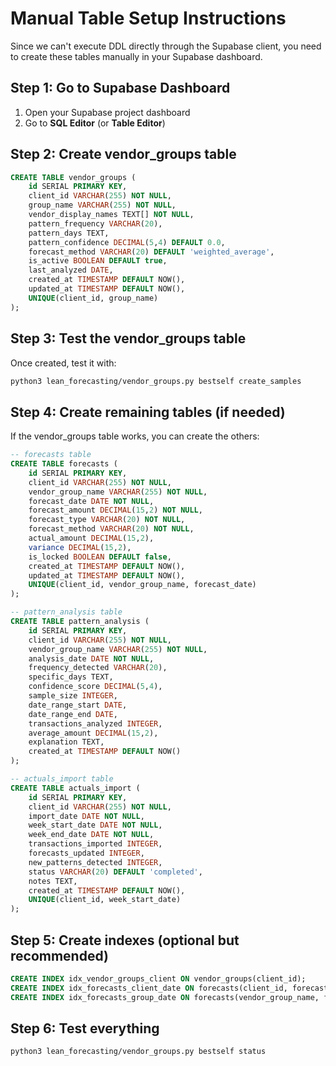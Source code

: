 # Manual Table Setup Instructions

Since we can't execute DDL directly through the Supabase client, you need to create these tables manually in your Supabase dashboard.

## Step 1: Go to Supabase Dashboard
1. Open your Supabase project dashboard
2. Go to **SQL Editor** (or **Table Editor**)

## Step 2: Create vendor_groups table

```sql
CREATE TABLE vendor_groups (
    id SERIAL PRIMARY KEY,
    client_id VARCHAR(255) NOT NULL,
    group_name VARCHAR(255) NOT NULL,
    vendor_display_names TEXT[] NOT NULL,
    pattern_frequency VARCHAR(20),
    pattern_days TEXT,
    pattern_confidence DECIMAL(5,4) DEFAULT 0.0,
    forecast_method VARCHAR(20) DEFAULT 'weighted_average',
    is_active BOOLEAN DEFAULT true,
    last_analyzed DATE,
    created_at TIMESTAMP DEFAULT NOW(),
    updated_at TIMESTAMP DEFAULT NOW(),
    UNIQUE(client_id, group_name)
);
```

## Step 3: Test the vendor_groups table

Once created, test it with:

```bash
python3 lean_forecasting/vendor_groups.py bestself create_samples
```

## Step 4: Create remaining tables (if needed)

If the vendor_groups table works, you can create the others:

```sql
-- forecasts table
CREATE TABLE forecasts (
    id SERIAL PRIMARY KEY,
    client_id VARCHAR(255) NOT NULL,
    vendor_group_name VARCHAR(255) NOT NULL,
    forecast_date DATE NOT NULL,
    forecast_amount DECIMAL(15,2) NOT NULL,
    forecast_type VARCHAR(20) NOT NULL,
    forecast_method VARCHAR(20) NOT NULL,
    actual_amount DECIMAL(15,2),
    variance DECIMAL(15,2),
    is_locked BOOLEAN DEFAULT false,
    created_at TIMESTAMP DEFAULT NOW(),
    updated_at TIMESTAMP DEFAULT NOW(),
    UNIQUE(client_id, vendor_group_name, forecast_date)
);

-- pattern_analysis table  
CREATE TABLE pattern_analysis (
    id SERIAL PRIMARY KEY,
    client_id VARCHAR(255) NOT NULL,
    vendor_group_name VARCHAR(255) NOT NULL,
    analysis_date DATE NOT NULL,
    frequency_detected VARCHAR(20),
    specific_days TEXT,
    confidence_score DECIMAL(5,4),
    sample_size INTEGER,
    date_range_start DATE,
    date_range_end DATE,
    transactions_analyzed INTEGER,
    average_amount DECIMAL(15,2),
    explanation TEXT,
    created_at TIMESTAMP DEFAULT NOW()
);

-- actuals_import table
CREATE TABLE actuals_import (
    id SERIAL PRIMARY KEY,
    client_id VARCHAR(255) NOT NULL,
    import_date DATE NOT NULL,
    week_start_date DATE NOT NULL,
    week_end_date DATE NOT NULL,
    transactions_imported INTEGER,
    forecasts_updated INTEGER,
    new_patterns_detected INTEGER,
    status VARCHAR(20) DEFAULT 'completed',
    notes TEXT,
    created_at TIMESTAMP DEFAULT NOW(),
    UNIQUE(client_id, week_start_date)
);
```

## Step 5: Create indexes (optional but recommended)

```sql
CREATE INDEX idx_vendor_groups_client ON vendor_groups(client_id);
CREATE INDEX idx_forecasts_client_date ON forecasts(client_id, forecast_date);
CREATE INDEX idx_forecasts_group_date ON forecasts(vendor_group_name, forecast_date);
```

## Step 6: Test everything

```bash
python3 lean_forecasting/vendor_groups.py bestself status
```